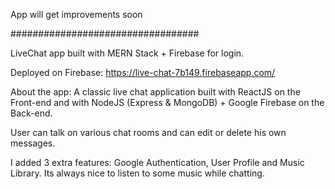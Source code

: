 App will get improvements soon

################################## 

LiveChat app built with MERN Stack + Firebase for login.

Deployed on Firebase:  https://live-chat-7b149.firebaseapp.com/

About the app:
A classic live chat application built with ReactJS on the Front-end and with NodeJS (Express & MongoDB) + Google Firebase on the Back-end.

User can talk on various chat rooms and can edit or delete his own messages.

I added 3 extra features: Google Authentication,  User Profile and Music Library. 
Its always nice to listen to some music while chatting.

